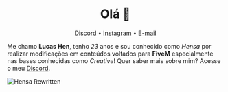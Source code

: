 <h1 align="center">Olá 👋</h1>

<p align="center">
    <a href="https://discord.gg/95mzD4v5Sg">Discord</a> •
  <a href="https://instagram.com/soulucashen/">Instagram</a> •
  <a href="mailto:lhdsa@icloud.com">E-mail</a>  
</p>

Me chamo <b>Lucas Hen</b>, tenho <i>23</i> anos e sou conhecido como <i>Hensa</i> por realizar modificações em conteúdos voltados para <b>FiveM</b> especialmente nas bases conhecidas como <i>Creative</i>! Quer saber mais sobre mim? Acesse o meu <a href="https://discord.gg/95mzD4v5Sg">Discord</a>.

![Hensa Rewritten](https://cdn.discordapp.com/attachments/1096833511601745941/1096833602303561878/2.png "Hensa Rewritten")
